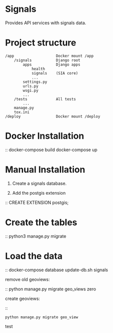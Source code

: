 Signals
=======

Provides API services with signals data.


Project structure
=================

```
/app                   Docker mount /app
    /signals           Django root
        apps           Django apps
            health
            signals    (SIA core)
            ...
        settings.py
        urls.py
        wsgi.py
        ...
    /tests             All tests
        ...
    manage.py
    tox.ini
/deploy                Docker mount /deploy
```


Docker Installation
===================

::
   docker-compose build
   docker-compose up


Manual Installation
===================


 1. Create a signals database.

 2. Add the postgis extension

::
    CREATE EXTENSION postgis;

Create the tables
=================

::
    python3 manage.py migrate

Load the data
=============

::
    docker-compose database update-db.sh signals


remove old geoviews:

::
    python manage.py migrate geo_views zero

create geoviews:

::

    python manage.py migrate geo_view

test
